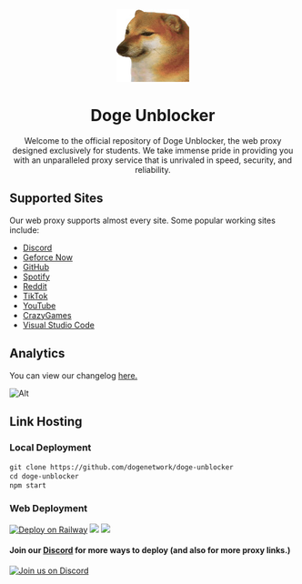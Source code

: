<div align='center'>
  
![Alt](static/doge.jpg)
# Doge Unblocker
Welcome to the official repository of Doge Unblocker, the web proxy designed exclusively for students. We take immense pride in providing you with an unparalleled proxy service that is unrivaled in speed, security, and reliability.
</div>

## Supported Sites
Our web proxy supports almost every site. Some popular working sites include:
- [Discord](https://discord.com)
- [Geforce Now](https://play.geforcenow.com)
- [GitHub](https://github.com)
- [Spotify](https://spotify.com)
- [Reddit](https://reddit.com)
- [TikTok](https://tiktok.com)
- [YouTube](https://youtube.com)
- [CrazyGames](https://crazygames.com)
- [Visual Studio Code](https://vscode.dev)

## Analytics
You can view our changelog [here.](changelog.md)

![Alt](https://repobeats.axiom.co/api/embed/cd46b2adf8ad19db6d9d555dfe9c81de616a5a80.svg "Repobeats analytics image")

## Link Hosting
### Local Deployment
```
git clone https://github.com/dogenetwork/doge-unblocker
cd doge-unblocker
npm start
```
### Web Deployment
[![Deploy on Railway](https://railway.app/button.svg)](https://railway.app/template/h7StcI?referralCode=u82tqg)
<a href="https://render.com/deploy?repo=https://github.com/dogenetwork/doge-unblocker">
<img src="https://raw.githubusercontent.com/BinBashBanana/deploy-buttons/main/buttons/remade/render.svg"></img></a>
<a href="https://app.cyclic.sh/api/app/deploy/dogeproxy/doge-unblocker">
<img src="https://camo.githubusercontent.com/607221ca4be547dd929fca7c997a93dfaf1f7b06a1baacaf25b44cf5405c9f91/68747470733a2f2f62696e6261736862616e616e612e6769746875622e696f2f6465706c6f792d627574746f6e732f627574746f6e732f72656d6164652f6379636c69632e737667"></img></a>
<br>
#### Join our <a href="https://discord.gg/sWPHCdxCPU">Discord</a> for more ways to deploy (and also for more proxy links.)
[![Join us on Discord](https://invidget.switchblade.xyz/sWPHCdxCPU?theme=dark)](https://discord.gg/sWPHCdxCPU)



